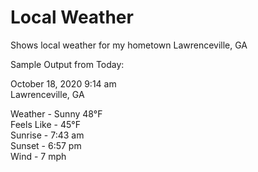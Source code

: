 # Local Weather
Shows local weather for my hometown Lawrenceville, GA <br />

Sample Output from Today: <br />

October 18, 2020 9:14 am <br />
Lawrenceville, GA  <br />

Weather - Sunny 48°F <br />
Feels Like - 45°F <br />
Sunrise - 7:43 am <br />
Sunset - 6:57 pm <br />
Wind - 7 mph <br />
